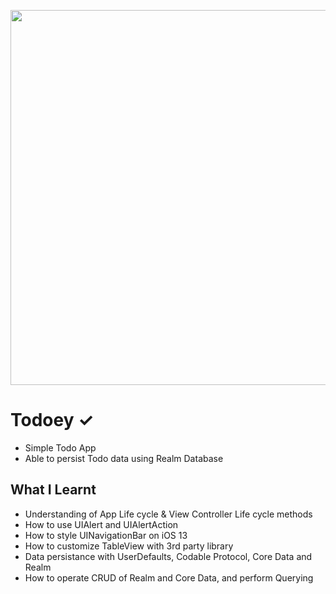<p align="center">
<img src="./Document/Todoey-demo.gif" height="600" />
</p>

# Todoey ✓

- Simple Todo App
- Able to persist Todo data using Realm Database

## What I Learnt

- Understanding of App Life cycle & View Controller Life cycle methods
- How to use UIAlert and UIAlertAction
- How to style UINavigationBar on iOS 13
- How to customize TableView with 3rd party library
- Data persistance with UserDefaults, Codable Protocol, Core Data and Realm
- How to operate CRUD of Realm and Core Data, and perform Querying
